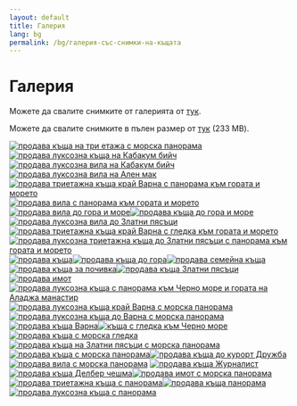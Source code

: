 ```yaml
---
layout: default
title: Галерия
lang: bg
permalink: /bg/галерия-със-снимки-на-къщата
---
```

<h1 class="title">Галерия</h1>
<div class="clear"></div>
<p>Можете да свалите снимките от галерията от <a href="/static/gallery/www.YourGoldenSandsHouse.com-gallery.zip" title="">тук</a>.</p>
<p>Можете да свалите снимките в пълен размер от <a href="/static/gallery/www.YourGoldenSandsHouse.com-gallery-fullsize.zip" title="">тук</a> (233 MB).</p>
<p><a title="" rel="lightbox[gallery]" href="/static/gallery/800/www.YourGoldenSandsHouse.com_53.jpg"></a><a title="" rel="lightbox[gallery]" href="/static/gallery/800/www.YourGoldenSandsHouse.com_53.jpg"><img title="" src="/static/gallery/310/sc_www.YourGoldenSandsHouse.com_53.jpg" alt="продава къща на три етажа с морска панорама"></a><a title="" rel="lightbox[gallery]" href="/static/gallery/800/www.YourGoldenSandsHouse.com_38.jpg"><img title="" src="/static/gallery/310/sc_www.YourGoldenSandsHouse.com_38.jpg" alt="продава луксозна къща на Кабакум бийч"></a><a title="" rel="lightbox[gallery]" href="/static/gallery/800/www.YourGoldenSandsHouse.com_37.jpg"><img title="" src="/static/gallery/310/sc_www.YourGoldenSandsHouse.com_37.jpg" alt="продава луксозна вила на Кабакум бийч"></a><a title="" rel="lightbox[gallery]" href="/static/gallery/800/www.YourGoldenSandsHouse.com_36.jpg"><img title="" src="/static/gallery/310/sc_www.YourGoldenSandsHouse.com_36.jpg" alt="продава луксозна вила на Ален мак"></a><a title="" rel="lightbox[gallery]" href="/static/gallery/800/www.YourGoldenSandsHouse.com_29.jpg"><img title="" src="/static/gallery/310/sc_www.YourGoldenSandsHouse.com_29.jpg" alt="продава триетажна къща край Варна с панорама към гората и морето"></a><a title="" rel="lightbox[gallery]" href="/static/gallery/800/www.YourGoldenSandsHouse.com_28.jpg"><img title="" src="/static/gallery/310/sc_www.YourGoldenSandsHouse.com_28.jpg" alt="продава вила с панорама към гората и морето"></a><a title="" rel="lightbox[gallery]" href="/static/gallery/800/www.YourGoldenSandsHouse.com_27.jpg"><img title="" src="/static/gallery/310/sc_www.YourGoldenSandsHouse.com_27.jpg" alt="продава вила до гора и море"></a><a title="" rel="lightbox[gallery]" href="/static/gallery/800/www.YourGoldenSandsHouse.com_26.jpg"><img title="" src="/static/gallery/310/sc_www.YourGoldenSandsHouse.com_26.jpg" alt="продава къща до гора и море"></a><a title="" rel="lightbox[gallery]" href="/static/gallery/800/www.YourGoldenSandsHouse.com_34.jpg"><img title="" src="/static/gallery/310/sc_www.YourGoldenSandsHouse.com_34.jpg" alt="продава луксозна вила до Златни пясъци"></a><a title="" rel="lightbox[gallery]" href="/static/gallery/800/www.YourGoldenSandsHouse.com_30.jpg"><img title="" src="/static/gallery/310/sc_www.YourGoldenSandsHouse.com_30.jpg" alt="продава триетажна къща край Варна с гледка към гората и морето"></a><a title="" rel="lightbox[gallery]" href="/static/gallery/800/www.YourGoldenSandsHouse.com_32.jpg"><img title="" src="/static/gallery/310/sc_www.YourGoldenSandsHouse.com_32.jpg" alt="продава луксозна триетажна къща до Златни пясъци с панорама към гората и морето"></a><a title="" rel="lightbox[gallery]" href="/static/gallery/800/www.YourGoldenSandsHouse.com_01.jpg"><img title="" src="/static/gallery/310/sc_www.YourGoldenSandsHouse.com_01.jpg" alt="продава къща"></a><a title="" rel="lightbox[gallery]" href="/static/gallery/800/www.YourGoldenSandsHouse.com_25.jpg"><img title="" src="/static/gallery/310/sc_www.YourGoldenSandsHouse.com_25.jpg" alt="продава къща до гора"></a><a title="" rel="lightbox[gallery]" href="/static/gallery/800/www.YourGoldenSandsHouse.com_22.jpg"><img title="" src="/static/gallery/310/sc_www.YourGoldenSandsHouse.com_22.jpg" alt="продава семейна къща"></a><a title="" rel="lightbox[gallery]" href="/static/gallery/800/www.YourGoldenSandsHouse.com_21.jpg"><img title="" src="/static/gallery/310/sc_www.YourGoldenSandsHouse.com_21.jpg" alt="продава къща за почивка"></a><a title="" rel="lightbox[gallery]" href="/static/gallery/800/www.YourGoldenSandsHouse.com_03.jpg"><img title="" src="/static/gallery/310/sc_www.YourGoldenSandsHouse.com_03.jpg" alt="продава къща Златни пясъци"></a><a title="" rel="lightbox[gallery]" href="/static/gallery/800/www.YourGoldenSandsHouse.com_02.jpg"><img title="" src="/static/gallery/310/sc_www.YourGoldenSandsHouse.com_02.jpg" alt="продава имот"></a><a title="" rel="lightbox[gallery]" href="/static/gallery/800/www.YourGoldenSandsHouse.com_40.jpg"><img title="" src="/static/gallery/310/sc_www.YourGoldenSandsHouse.com_40.jpg" alt="продава луксозна къща с панорама към Черно море и гората на Аладжа манастир"></a><a title="" rel="lightbox[gallery]" href="/static/gallery/800/www.YourGoldenSandsHouse.com_42.jpg"> <img title="" src="/static/gallery/310/sc_www.YourGoldenSandsHouse.com_42.jpg" alt="продава луксозна къща край Варна с морска панорама"></a><a title="" rel="lightbox[gallery]" href="/static/gallery/800/www.YourGoldenSandsHouse.com_41.jpg"><img title="" src="/static/gallery/310/sc_www.YourGoldenSandsHouse.com_41.jpg" alt="продава луксозна къща до Варна с морска панорама"></a><a title="" rel="lightbox[gallery]" href="/static/gallery/800/www.YourGoldenSandsHouse.com_05.jpg"><img title="" src="/static/gallery/310/sc_www.YourGoldenSandsHouse.com_05.jpg" alt="продава къща Варна"></a><a title="" rel="lightbox[gallery]" href="/static/gallery/800/www.YourGoldenSandsHouse.com_11.jpg"><img title="" src="/static/gallery/310/sc_www.YourGoldenSandsHouse.com_11.jpg" alt="къща с гледка към Черно море"></a><a title="" rel="lightbox[gallery]" href="/static/gallery/800/www.YourGoldenSandsHouse.com_44.jpg"><img title="" src="/static/gallery/310/sc_www.YourGoldenSandsHouse.com_44.jpg" alt="продава къща с морска гледка"></a><a title="" rel="lightbox[gallery]" href="/static/gallery/800/www.YourGoldenSandsHouse.com_45.jpg"><img title="" src="/static/gallery/310/sc_www.YourGoldenSandsHouse.com_45.jpg" alt="продава къща на Златни пясъци с морска панорама"></a><a title="" rel="lightbox[gallery]" href="/static/gallery/800/www.YourGoldenSandsHouse.com_46.jpg"><img title="" src="/static/gallery/310/sc_www.YourGoldenSandsHouse.com_46.jpg" alt="продава къща с морска панорама"></a><a title="" rel="lightbox[gallery]" href="/static/gallery/800/www.YourGoldenSandsHouse.com_56.jpg"><img title="" src="/static/gallery/310/sc_www.YourGoldenSandsHouse.com_56.jpg" alt="продава къща до курорт Дружба"></a><a title="" rel="lightbox[gallery]" href="/static/gallery/800/www.YourGoldenSandsHouse.com_47.jpg"><img title="" src="/static/gallery/310/sc_www.YourGoldenSandsHouse.com_47.jpg" alt="продава вила с морска панорама"></a> <a title="" rel="lightbox[gallery]" href="/static/gallery/800/www.YourGoldenSandsHouse.com_07.jpg"><img title="" src="/static/gallery/310/sc_www.YourGoldenSandsHouse.com_07.jpg" alt="продава къща Журналист"></a><a title="" rel="lightbox[gallery]" href="/static/gallery/800/www.YourGoldenSandsHouse.com_08.jpg"><img title="" src="/static/gallery/310/sc_www.YourGoldenSandsHouse.com_08.jpg" alt="продава къща Делбер чешма"></a><a title="" rel="lightbox[gallery]" href="/static/gallery/800/www.YourGoldenSandsHouse.com_48.jpg"><img title="" src="/static/gallery/310/sc_www.YourGoldenSandsHouse.com_48.jpg" alt="продава имот с морска панорама"></a><a title="" rel="lightbox[gallery]" href="/static/gallery/800/www.YourGoldenSandsHouse.com_52.jpg"><img title="" src="/static/gallery/310/sc_www.YourGoldenSandsHouse.com_52.jpg" alt="продава триетажна къща с панорама"></a><a title="" rel="lightbox[gallery]" href="/static/gallery/800/www.YourGoldenSandsHouse.com_50.jpg"><img title="" src="/static/gallery/310/sc_www.YourGoldenSandsHouse.com_50.jpg" alt="продава къща панорама"></a><a title="" rel="lightbox[gallery]" href="/static/gallery/800/www.YourGoldenSandsHouse.com_51.jpg"><img title="" src="/static/gallery/310/sc_www.YourGoldenSandsHouse.com_51.jpg" alt="продава луксозна къща с панорама"></a></p>
<script type="text/javascript"><!--
  $$('img').each(function(item){item.setAttribute('title', '')});
  $$('a').each(function(item){item.setAttribute('title', '')});
// --></script>